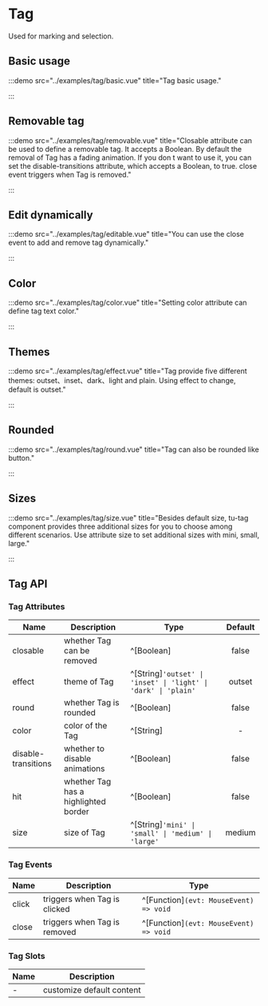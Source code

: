 # Tag

Used for marking and selection.

## Basic usage

:::demo src="../examples/tag/basic.vue" title="Tag basic usage."

:::

## Removable tag

:::demo src="../examples/tag/removable.vue" title="Closable attribute can be used to define a removable tag. It accepts a Boolean. By default the removal of Tag has a fading animation. If you don t want to use it, you can set the disable-transitions attribute, which accepts a Boolean, to true. close event triggers when Tag is removed."

:::

## Edit dynamically

:::demo src="../examples/tag/editable.vue" title="You can use the close event to add and remove tag dynamically."

:::

## Color

:::demo src="../examples/tag/color.vue" title="Setting color attribute can define tag text color."

:::

## Themes

:::demo src="../examples/tag/effect.vue" title="Tag provide five different themes: outset、inset、dark、light and plain. Using effect to change, default is outset."

:::

## Rounded

:::demo src="../examples/tag/round.vue" title="Tag can also be rounded like button."

:::

## Sizes

:::demo src="../examples/tag/size.vue" title="Besides default size, tu-tag component provides three additional sizes for you to choose among different scenarios. Use attribute size to set additional sizes with mini, small, large."

:::

## Tag API

### Tag Attributes

| Name | Description | Type | Default |
| ------ | ---- | ---- | :----: |
| closable | whether Tag can be removed | ^[Boolean] | false |
| effect | theme of Tag | ^[String]`'outset' \| 'inset' \| 'light' \| 'dark' \| 'plain'` | outset |
| round | whether Tag is rounded | ^[Boolean] | false |
| color | color of the Tag | ^[String] | - |
| disable-transitions | whether to disable animations | ^[Boolean] | false |
| hit | whether Tag has a highlighted border | ^[Boolean] | false |
| size | size of Tag | ^[String]`'mini' \| 'small' \| 'medium' \| 'large'` | medium |

### Tag Events

| Name | Description | Type |
| ------ | ---- | ---- |
| click | triggers when Tag is clicked | ^[Function]`(evt: MouseEvent) => void` |
| close | triggers when Tag is removed | ^[Function]`(evt: MouseEvent) => void` |

### Tag Slots

| Name | Description |
| ------ | ---- |
| - | customize default content |
